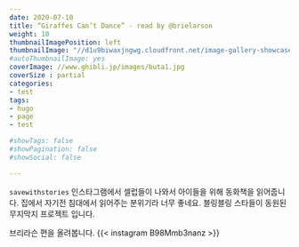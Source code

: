 ```yaml
---
date: 2020-07-10
title: “Giraffes Can’t Dance” - read by @brielarson
weight: 10
thumbnailImagePosition: left
thumbnailImage: "//d1u9biwaxjngwg.cloudfront.net/image-gallery-showcase/city-140.jpg"
#autoThumbnailImage: yes
coverImage: //www.ghibli.jp/images/buta1.jpg
coverSize : partial
categories:
- test
tags:
- hugo
- page
- test

#showTags: false
#showPagination: false
#showSocial: false

---
```

`savewithstories` 인스타그램에서 셀럽들이 나와서 아이들을 위해 동화책을 읽어줍니다. 집에서 자기전 침대에서 읽어주는 분위기라 너무 좋네요. 블링블링 스타들이 동원된 무지막지 프로젝트 입니다. 

브리라슨 편을 올려봅니다. 
{{< instagram B98Mmb3nanz >}}

